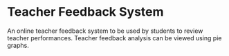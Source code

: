 # Teacher Feedback System

An online teacher feedback system to be used by students to review teacher performances. Teacher feedback analysis can be viewed using pie graphs.
